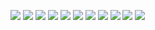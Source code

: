 ![](https://raw.githubusercontent.com/LeroyK111/pictureBed/master/20250827223234.png)
![](https://raw.githubusercontent.com/LeroyK111/pictureBed/master/20250827223628.png)
![](https://raw.githubusercontent.com/LeroyK111/pictureBed/master/20250827223923.png)
![](https://raw.githubusercontent.com/LeroyK111/pictureBed/master/20250827224225.png)
![](https://raw.githubusercontent.com/LeroyK111/pictureBed/master/20250827224244.png)
![](https://raw.githubusercontent.com/LeroyK111/pictureBed/master/20250827224352.png)
![](https://raw.githubusercontent.com/LeroyK111/pictureBed/master/20250827224421.png)
![](https://raw.githubusercontent.com/LeroyK111/pictureBed/master/20250827224512.png)
![](https://raw.githubusercontent.com/LeroyK111/pictureBed/master/20250827224528.png)
![](https://raw.githubusercontent.com/LeroyK111/pictureBed/master/20250827224553.png)
![](https://raw.githubusercontent.com/LeroyK111/pictureBed/master/20250827224746.png)





